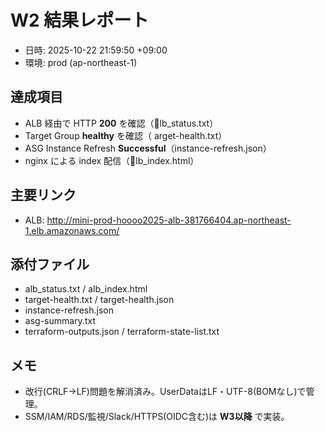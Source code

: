 ﻿# W2 結果レポート

- 日時: 2025-10-22 21:59:50 +09:00
- 環境: prod (ap-northeast-1)

## 達成項目
- ALB 経由で HTTP **200** を確認（lb_status.txt）
- Target Group **healthy** を確認（	arget-health.txt）
- ASG Instance Refresh **Successful**（instance-refresh.json）
- nginx による index 配信（lb_index.html）

## 主要リンク
- ALB: http://mini-prod-hoooo2025-alb-381766404.ap-northeast-1.elb.amazonaws.com/

## 添付ファイル
- alb_status.txt / alb_index.html
- target-health.txt / target-health.json
- instance-refresh.json
- asg-summary.txt
- terraform-outputs.json / terraform-state-list.txt

## メモ
- 改行(CRLF→LF)問題を解消済み。UserDataはLF・UTF-8(BOMなし)で管理。
- SSM/IAM/RDS/監視/Slack/HTTPS(OIDC含む)は **W3以降** で実装。
